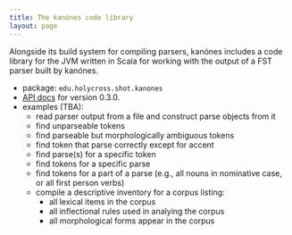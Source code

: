 ```yaml
---
title: The kanónes code library
layout: page
---
```


Alongside its build system for compiling parsers, kanónes includes a code library for the JVM written in Scala for working with the output of a FST parser built by kanónes.


-   package: `edu.holycross.shot.kanones`
-   [API docs](../api/edu/holycross/shot/kanones/index.html) for version 0.3.0.
-   examples (TBA):
    -   read parser output from a file and construct parse objects from it
    -   find unparseable tokens
    -   find parseable but morphologically ambiguous tokens
    -   find token that parse correctly except for accent
    -   find parse(s) for a specific token
    -   find tokens for a specific parse
    -   find tokens for a part of a parse (e.g., all nouns in nominative case, or all first person verbs)
    -   compile a descriptive inventory for a corpus listing:
        -   all lexical items in the corpus
        -   all inflectional rules used in analying the corpus
        -   all morphological forms appear in the corpus

